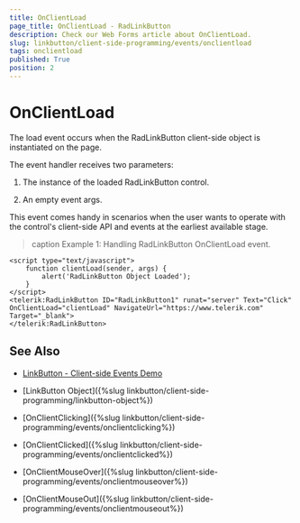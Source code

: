 ```yaml
---
title: OnClientLoad
page_title: OnClientLoad - RadLinkButton
description: Check our Web Forms article about OnClientLoad.
slug: linkbutton/client-side-programming/events/onclientload
tags: onclientload
published: True
position: 2
---
```


# OnClientLoad

The load event occurs when the RadLinkButton client-side object is instantiated on the page.

The event handler receives two parameters:

1. The instance of the loaded RadLinkButton control.

1. An empty event args.

This event comes handy in scenarios when the user wants to operate with the control's client-side API and events at the earliest available stage.

>caption Example 1: Handling RadLinkButton OnClientLoad event.

````ASP.NET
<script type="text/javascript">
	function clientLoad(sender, args) {
		alert('RadLinkButton Object Loaded');
	}
</script>
<telerik:RadLinkButton ID="RadLinkButton1" runat="server" Text="Click" OnClientLoad="clientLoad" NavigateUrl="https://www.telerik.com" Target="_blank">
</telerik:RadLinkButton>
````


## See Also

 * [LinkButton - Client-side Events Demo](https://demos.telerik.com/aspnet-ajax/linkbutton/client-side-api/client-side-events/defaultcs.aspx)

 * [LinkButton Object]({%slug linkbutton/client-side-programming/linkbutton-object%})
 
 * [OnClientClicking]({%slug linkbutton/client-side-programming/events/onclientclicking%})
 
 * [OnClientClicked]({%slug linkbutton/client-side-programming/events/onclientclicked%})
 
 * [OnClientMouseOver]({%slug linkbutton/client-side-programming/events/onclientmouseover%})
 
 * [OnClientMouseOut]({%slug linkbutton/client-side-programming/events/onclientmouseout%})

